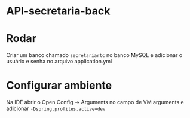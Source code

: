 # API-secretaria-back

# Rodar
Criar um banco chamado `secretariartc` no banco MySQL e adicionar o usuário e senha no arquivo application.yml

# Configurar ambiente
Na IDE abrir o Open Config -> Arguments no campo de VM arguments e adicionar `-Dspring.profiles.active=dev`

